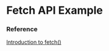 # Fetch API Example

### Reference

[Introduction to fetch()](https://developers.google.com/web/updates/2015/03/introduction-to-fetch?hl=en)
